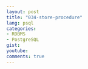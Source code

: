 ```yaml
---
layout: post
title: "034-store-procedure"
lang: psql
categories:
- RDBMS
- PostgreSQL
gist: 
youtube: 
comments: true
---
```



